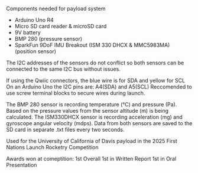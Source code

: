 
Components needed for payload system
- Arduino Uno R4
- Micro SD card reader & microSD card
- 9V battery
- BMP 280 (pressure sensor)
- SparkFun 9DoF IMU Breakout (ISM 330 DHCX & MMC5983MA)	(position sensor)

The I2C addresses of the sensors do not conflict so both sensors can be connected to the same I2C bus without issues.


If using the Qwiic connectors, the blue wire is for SDA and yellow for SCL
On an Arduino Uno the I2C pins are: A4(SDA) and A5(SCL)
Reccomended to use screw terminal blocks to secure wires during launch.


The BMP 280 sensor is recording temperature (°C) and pressure (Pa). Based on the pressure values from the sensor altitude (m) is being calculated. The ISM330DHCX sensor is recording acceleration (mg) and gyroscope angular velocity (mdps). Data from both sensors are saved to the SD card in separate .txt files every two seconds.



Used for the University of California of Davis payload in the 2025 First Nations Launch Rocketry Competition 

Awards won at comeptition:
1st Overall 
1st in Written Report 
1st in Oral Presentation



